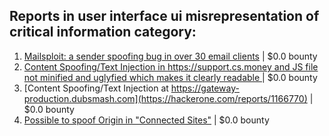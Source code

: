 ## Reports in user interface ui misrepresentation of critical information category:
1. [Mailsploit: a sender spoofing bug in over 30 email clients](https://hackerone.com/reports/295339) | $0.0 bounty
2. [Content Spoofing/Text Injection in https://support.cs.money and JS file not minified and uglyfied which makes it clearly readable ](https://hackerone.com/reports/997198) | $0.0 bounty
3. [Content Spoofing/Text Injection at https://gateway-production.dubsmash.com](https://hackerone.com/reports/1166770) | $0.0 bounty
4. [Possible to spoof Origin in "Connected Sites"](https://hackerone.com/reports/1710564) | $0.0 bounty